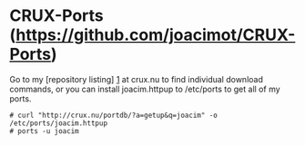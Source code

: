 # CRUX-Ports (https://github.com/joacimot/CRUX-Ports)

Go to my [repository listing] [1] at crux.nu to find individual download
commands, or you can install joacim.httpup to /etc/ports to get all of my
ports.


```
# curl "http://crux.nu/portdb/?a=getup&q=joacim" -o /etc/ports/joacim.httpup
# ports -u joacim
```

[1]: http://crux.nu/portdb/?a=repo&q=joacim
